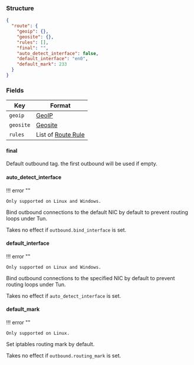 ### Structure

```json
{
  "route": {
    "geoip": {},
    "geosite": {},
    "rules": [],
    "final": "",
    "auto_detect_interface": false,
    "default_interface": "en0",
    "default_mark": 233
  }
}
```

### Fields

| Key       | Format                       |
|-----------|------------------------------|
| `geoip`   | [GeoIP](./geoip)             |
| `geosite` | [Geosite](./geosite)         |
| `rules`   | List of [Route Rule](./rule) |

#### final

Default outbound tag. the first outbound will be used if empty.

#### auto_detect_interface

!!! error ""

    Only supported on Linux and Windows.

Bind outbound connections to the default NIC by default to prevent routing loops under Tun.

Takes no effect if `outbound.bind_interface` is set.

#### default_interface

!!! error ""

    Only supported on Linux and Windows.

Bind outbound connections to the specified NIC by default to prevent routing loops under Tun.

Takes no effect if `auto_detect_interface` is set.

#### default_mark

!!! error ""

    Only supported on Linux.

Set iptables routing mark by default.

Takes no effect if `outbound.routing_mark` is set.